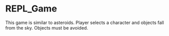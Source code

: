 # REPL_Game
This game is similar to asteroids. Player selects a character and objects fall from the sky. Objects must be avoided. 
